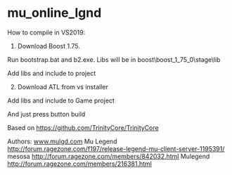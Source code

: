 # mu_online_lgnd

How to compile in VS2019:

1) Download Boost 1.75.

Run bootstrap.bat and b2.exe.
Libs will be in boost\boost_1_75_0\stage\lib

Add libs and include to project

2) Download ATL from vs installer

Add libs and include to Game project

And just press button build



Based on https://github.com/TrinityCore/TrinityCore

Authors:
www.mulgd.com Mu Legend
http://forum.ragezone.com/f197/release-legend-mu-client-server-1195391/
mesosa http://forum.ragezone.com/members/842032.html
Mulegend http://forum.ragezone.com/members/216381.html